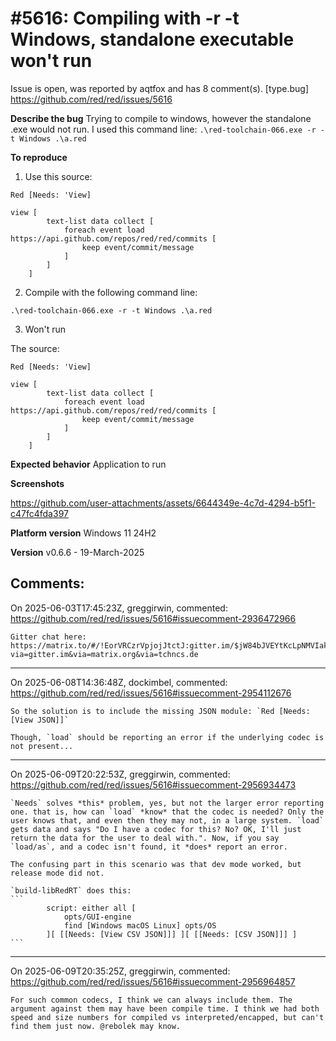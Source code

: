 
#5616: Compiling with -r -t Windows, standalone executable won't run
================================================================================
Issue is open, was reported by aqtfox and has 8 comment(s).
[type.bug]
<https://github.com/red/red/issues/5616>

**Describe the bug**
Trying to compile to windows, however the standalone .exe would not run.
I used this command line: `.\red-toolchain-066.exe -r -t Windows .\a.red`

**To reproduce**
1. Use this source:
```red
Red [Needs: 'View]

view [
        text-list data collect [
            foreach event load https://api.github.com/repos/red/red/commits [
                keep event/commit/message
            ]
        ]
    ]
```

2. Compile with the following command line:

`.\red-toolchain-066.exe -r -t Windows .\a.red`

3. Won't run

The source:

```red
Red [Needs: 'View]

view [
        text-list data collect [
            foreach event load https://api.github.com/repos/red/red/commits [
                keep event/commit/message
            ]
        ]
    ]
```

**Expected behavior**
Application to run

**Screenshots**

https://github.com/user-attachments/assets/6644349e-4c7d-4294-b5f1-c47fc4fda397

**Platform version**
Windows 11 24H2

**Version**
v0.6.6 - 19-March-2025



Comments:
--------------------------------------------------------------------------------

On 2025-06-03T17:45:23Z, greggirwin, commented:
<https://github.com/red/red/issues/5616#issuecomment-2936472966>

    Gitter chat here: https://matrix.to/#/!EorVRCzrVpjojJtctJ:gitter.im/$jW84bJVEYtKcLpNMVIakJ6Koj7thdX3B1Wyvscdj9N0?via=gitter.im&via=matrix.org&via=tchncs.de

--------------------------------------------------------------------------------

On 2025-06-08T14:36:48Z, dockimbel, commented:
<https://github.com/red/red/issues/5616#issuecomment-2954112676>

    So the solution is to include the missing JSON module: `Red [Needs: [View JSON]]`
    
    Though, `load` should be reporting an error if the underlying codec is not present...

--------------------------------------------------------------------------------

On 2025-06-09T20:22:53Z, greggirwin, commented:
<https://github.com/red/red/issues/5616#issuecomment-2956934473>

    `Needs` solves *this* problem, yes, but not the larger error reporting one. that is, how can `load` *know* that the codec is needed? Only the user knows that, and even then they may not, in a large system. `load` gets data and says "Do I have a codec for this? No? OK, I'll just return the data for the user to deal with.". Now, if you say `load/as`, and a codec isn't found, it *does* report an error.
    
    The confusing part in this scenario was that dev mode worked, but release mode did not.
    
    `build-libRedRT` does this:
    ```
    		script: either all [
    			opts/GUI-engine
    			find [Windows macOS Linux] opts/OS
    		][ [[Needs: [View CSV JSON]]] ][ [[Needs: [CSV JSON]]] ]
    ```

--------------------------------------------------------------------------------

On 2025-06-09T20:35:25Z, greggirwin, commented:
<https://github.com/red/red/issues/5616#issuecomment-2956964857>

    For such common codecs, I think we can always include them. The argument against them may have been compile time. I think we had both speed and size numbers for compiled vs interpreted/encapped, but can't find them just now. @rebolek may know.

